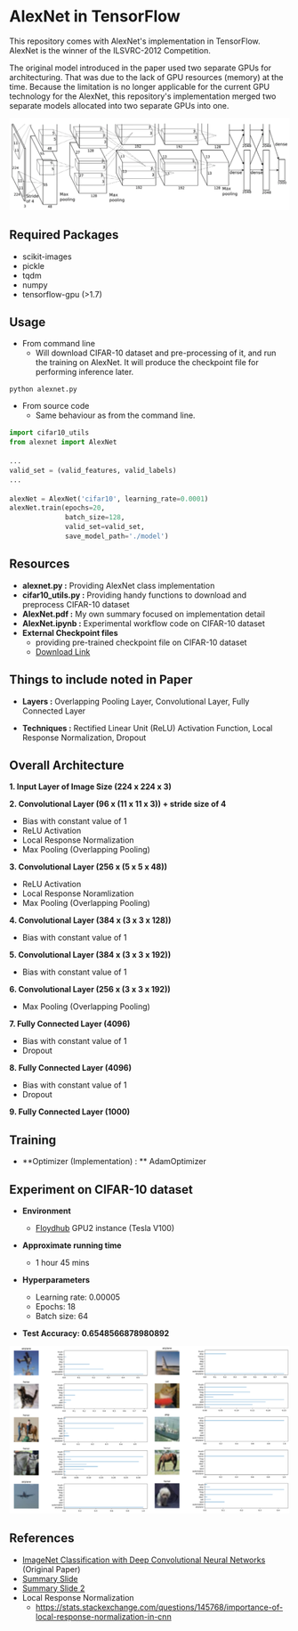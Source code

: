 # AlexNet in TensorFlow

This repository comes with AlexNet's implementation in TensorFlow. AlexNet is the winner of the ILSVRC-2012 Competition. 

The original model introduced in the paper used two separate GPUs for architecturing. That was due to the lack of GPU resources (memory) at the time. Because the limitation is no longer applicable for the current GPU technology for the AlexNet, this repository's implementation merged two separate models allocated into two separate GPUs into one.

![AlexNet Architecture](./figure1.png)

## Required Packages
- scikit-images
- pickle
- tqdm
- numpy
- tensorflow-gpu (>1.7)

## Usage
- From command line
  -  Will download CIFAR-10 dataset and pre-processing of it, and run the training on AlexNet. It will produce the checkpoint file for performing inference later.
```shell
python alexnet.py
```

- From source code
  - Same behaviour as from the command line.
```python
import cifar10_utils
from alexnet import AlexNet

...
valid_set = (valid_features, valid_labels)
...

alexNet = AlexNet('cifar10', learning_rate=0.0001)
alexNet.train(epochs=20, 
              batch_size=128, 
              valid_set=valid_set, 
              save_model_path='./model')
```

## Resources
- **alexnet.py :** Providing AlexNet class implementation
- **cifar10_utils.py :** Providing handy functions to download and preprocess CIFAR-10 dataset
- **AlexNet.pdf :** My own summary focused on implementation detail
- **AlexNet.ipynb :** Experimental workflow code on CIFAR-10 dataset
- **External Checkpoint files**
  - providing pre-trained checkpoint file on CIFAR-10 dataset
  - [Download Link](https://drive.google.com/drive/folders/1-bUYAWx6dQ8b5Nw6O_juvZwnNVk-M1Qu?usp=sharing)

## Things to include noted in Paper
- **Layers :** Overlapping Pooling Layer, Convolutional Layer, Fully Connected Layer

- **Techniques :** Rectified Linear Unit (ReLU) Activation Function, Local Response Normalization, Dropout

## Overall Architecture
**1. Input Layer of Image Size (224 x 224 x 3)**

**2. Convolutional Layer (96 x (11 x 11 x 3)) + stride size of 4**
   - Bias with constant value of 1
   - ReLU Activation
   - Local Response Normalization
   - Max Pooling (Overlapping Pooling)

**3. Convolutional Layer (256 x (5 x 5 x 48))**
   - ReLU Activation
   - Local Response Noramlization
   - Max Pooling (Overlapping Pooling)

**4. Convolutional Layer (384 x (3 x 3 x 128))**
   - Bias with constant value of 1

**5. Convolutional Layer (384 x (3 x 3 x 192))**
   - Bias with constant value of 1

**6. Convolutional Layer (256 x (3 x 3 x 192))**
   - Max Pooling (Overlapping Pooling)

**7. Fully Connected Layer (4096)**
   - Bias with constant value of 1
   - Dropout

**8. Fully Connected Layer (4096)**
   - Bias with constant value of 1
   - Dropout

**9. Fully Connected Layer (1000)**

## Training
- **Optimizer (Implementation) : ** AdamOptimizer

## Experiment on CIFAR-10 dataset
- **Environment**
  - [Floydhub](https://www.floydhub.com/) GPU2 instance (Tesla V100)

- **Approximate running time**
  - 1 hour 45 mins

- **Hyperparameters**
  - Learning rate: 0.00005
  - Epochs: 18
  - Batch size: 64

- **Test Accuracy: 0.6548566878980892**

![Experiment Result](./experiment.png)

## References
- [ImageNet Classification with Deep Convolutional Neural Networks](https://papers.nips.cc/paper/4824-imagenet-classification-with-deep-convolutional-neural-networks.pdf) (Original Paper)
- [Summary Slide](http://cvml.ist.ac.at/courses/DLWT_W17/material/AlexNet.pdf)
- [Summary Slide 2](http://vision.stanford.edu/teaching/cs231b_spring1415/slides/alexnet_tugce_kyunghee.pdf)
- Local Response Normalization
  - https://stats.stackexchange.com/questions/145768/importance-of-local-response-normalization-in-cnn
